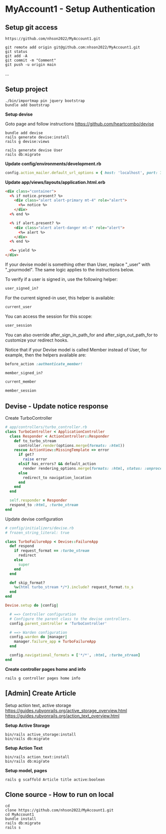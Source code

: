 # MyAccount1 - Setup Authentication

## Setup git access
```
https://github.com/nhson2022/MyAccount1.git

git remote add origin git@github.com:nhson2022/MyAccount1.git
git status
git add -A
git commit -m "Comment"
git push -u origin main
```
...
## Setup project
```hash
./bin/importmap pin jquery bootstrap
bundle add bootstrap
```

**Setup devise**

Goto page and follow instructions https://github.com/heartcombo/devise
```hash
bundle add devise
rails generate devise:install
rails g devise:views

rails generate devise User
rails db:migrate
```

**Update config/environments/development.rb**
```rb
config.action_mailer.default_url_options = { host: 'localhost', port: 3000 }
```
**Update app/views/layouts/application.html.erb**
```html
<div class="container">
  <% if notice.present? %>
    <div class="alert alert-primary mt-4" role="alert">
      <%= notice %>
    </div>
  <% end %>

  <% if alert.present? %>
    <div class="alert alert-danger mt-4" role="alert">
      <%= alert %>
    </div>
  <% end %>

  <%= yield %>
</div>
```
If your devise model is something other than User, replace "_user" with "_yourmodel". The same logic applies to the instructions below.

To verify if a user is signed in, use the following helper:
```rb
user_signed_in?
```
For the current signed-in user, this helper is available:
```rb
current_user
```
You can access the session for this scope:
```rb
user_session
```
You can also override after_sign_in_path_for and after_sign_out_path_for to customize your redirect hooks.

Notice that if your Devise model is called Member instead of User, for example, then the helpers available are:
```rb
before_action :authenticate_member!

member_signed_in?

current_member

member_session
```

## Devise - Update notice response

Create TurboController
```rb
# app/controllers/turbo_controller.rb
class TurboController < ApplicationController
  class Responder < ActionController::Responder
    def to_turbo_stream
      controller.render(options.merge(formats: :html))
    rescue ActionView::MissingTemplate => error
      if get?
        raise error
      elsif has_errors? && default_action
        render rendering_options.merge(formats: :html, status: :unprocessable_entity)
      else
        redirect_to navigation_location
      end
    end
  end

  self.responder = Responder
  respond_to :html, :turbo_stream
end
```

Update devise configuration
```rb
# config/initializers/devise.rb
# frozen_string_literal: true

class TurboFailureApp < Devise::FailureApp
  def respond
    if request_format == :turbo_stream
      redirect
    else
      super
    end
  end

  def skip_format?
    %w(html turbo_stream */*).include? request_format.to_s
  end
end

Devise.setup do |config|

  # ==> Controller configuration
  # Configure the parent class to the devise controllers.
  config.parent_controller = 'TurboController'

  # ==> Warden configuration
  config.warden do |manager|
    manager.failure_app = TurboFailureApp
  end

  config.navigational_formats = ['*/*', :html, :turbo_stream]
end
```

**Create controller pages home and info**
```hash
rails g controller pages home info
```

## [Admin] Create Article
Setup action text, active storage 
https://guides.rubyonrails.org/active_storage_overview.html 
https://guides.rubyonrails.org/action_text_overview.html

**Setup Active Storage**
```hash
bin/rails active_storage:install
bin/rails db:migrate
```
**Setup Action Text**
```hash
bin/rails action_text:install
bin/rails db:migrate
```
**Setup model, pages**
```hash
rails g scaffold Article title active:boolean
```

## Clone source - How to run on local
```
cd
clone https://github.com/nhson2022/MyAccount1.git
cd MyAccount1
bundle install
rails db:migrate
rails s
```